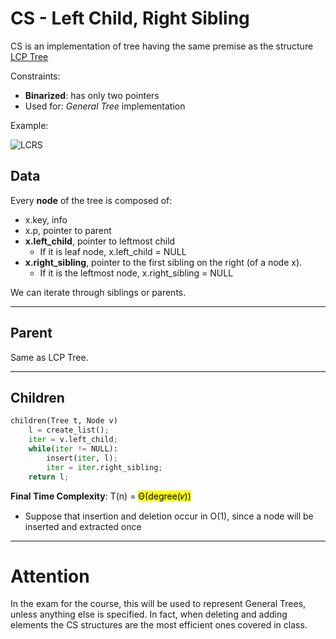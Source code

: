 # CS - Left Child, Right Sibling
CS is an implementation of tree having the same premise as the structure [LCP Tree](https://github.com/PayThePizzo/ASD/blob/main/2%20-%20Tree/4.2%20-%20CONNECTED%20STRUCTURES.md)

Constraints:
* **Binarized**: has only two pointers
* Used for: _General Tree_ implementation

Example:

![LCRS](https://github.com/PayThePizzo/ASD/blob/main/Resources/LCRS-Tree.jpg?raw=TRUE)

## Data
Every **node** of the tree is composed of:
* x.key, info
* x.p, pointer to parent
* **x.left_child**, pointer to leftmost child
  * If it is leaf node, x.left_child = NULL
* **x.right_sibling**, pointer to the first sibling on the right (of a node x).
  * If it is the leftmost node, x.right_sibling = NULL

We can iterate through siblings or parents.

---

## Parent
Same as LCP Tree.

---

## Children

```python
children(Tree t, Node v)
    l = create_list();
    iter = v.left_child;
    while(iter != NULL):
        insert(iter, l);
        iter = iter.right_sibling;
    return l;
```
**Final Time Complexity**: T(n) = <mark>Θ(degree(𝑣))</mark>
* Suppose that insertion and deletion occur in O(1), since a node will be inserted and extracted once

---

# Attention
In the exam for the course, this will be used to represent General Trees, 
unless anything else is specified.
In fact, when deleting and adding elements the CS structures are the most efficient ones covered in class.